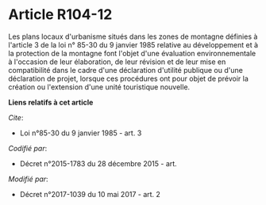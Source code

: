 # Article R104-12

Les plans locaux d'urbanisme situés dans les zones de montagne définies à l'article 3 de la loi n° 85-30 du 9 janvier 1985
relative au développement et à la protection de la montagne font l'objet d'une évaluation environnementale à l'occasion de
leur élaboration, de leur révision et de leur mise en compatibilité dans le cadre d'une déclaration d'utilité publique ou
d'une déclaration de projet, lorsque ces procédures ont pour objet de prévoir la création ou l'extension d'une unité
touristique nouvelle.

**Liens relatifs à cet article**

_Cite_:

  - Loi n°85-30 du 9 janvier 1985 - art. 3

_Codifié par_:

  - Décret n°2015-1783 du 28 décembre 2015 - art.

_Modifié par_:

  - Décret n°2017-1039 du 10 mai 2017 - art. 2
